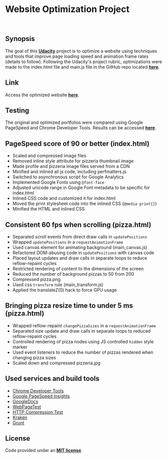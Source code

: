 Website Optimization Project
===
<br>

Synopsis
---
The goal of this **[Udacity](https://www.udacity.com/)** project is to optimize a website using techniques and tools that improve page loading speed and animation frame rates (details to follow). Following the Udacity's project rubric, optimizations were made to the index.html file and main.js file in the GitHub repo located **[here](https://github.com/udacity/frontend-nanodegree-mobile-portfolio)**.


Link
---
Access the optimized website **[here](http://genkibit.github.io/udacity-fend-website-optimization/)**.


Testing
---
The original and optimized portfolios were compared using Google PageSpeed and Chrome Developer Tools. Results can be accessed **[here](http://genkibit.github.io/udacity-fend-website-optimization/test-results/)**.


PageSpeed score of 90 or better (index.html)
---
+ Scaled and compressed image files
+ Removed inline style attribute for pizzeria thumbnail image
+ Made profile and pizzeria image files served from a CDN
+ Minified and inlined all js code, including perfmatters.js
+ Switched to asynchronous script for Google Analytics
+ Implemented Google Fonts using `@font-face`
+ Adjusted unicode range in Google Font metadata to be specific for index.html
+ Inlined CSS code and customized it for index.html
+ Moved the print stylesheet code into the inlined CSS (`@media print{}`)
+ Minified the HTML and inlined CSS


Consistent 60 fps when scrolling (pizza.html)
---
+ Separated scroll events from direct draw calls in `updatePositions`
+ Wrapped `updatePositions` in a `requestAnimationFrame`
+ Used canvas element for animating background (main_canvas.js)
+ Refactored DOM-abusing code in `updatePositions` with canvas code
+ Placed layout updates and draw calls in separate loops to reduce reflow-repaint cycles
+ Restricted rendering of content to the dimensions of the screen
+ Reduced the number of background pizzas to 50 from 200
+ Compressed pizza.png
+ Used css `transform` rule (main_transform.js)
+ Applied the translateZ(0) hack to force GPU usage


Bringing pizza resize time to under 5 ms (pizza.html)
---
+ Wrapped reflow-repaint `changePizzaSizes` in a `requestAnimationFrame`
+ Separated size update and draw calls in separate loops to reduced reflow-repaint cycles
+ Controlled rendering of pizza nodes using  JS controlled `hidden` style marker
+ Used event listeners to reduce the number of pizzas rendered when changing pizza sizes
+ Scaled down and compressed pizzeria.jpg


Used services and build tools
---
+ [Chrome Developer Tools](https://developer.chrome.com/home/devtools-pillar)
+ [Google PageSpeed Insights](https://developers.google.com/speed/pagespeed/insights/)
+ [GoogleDocs](https://www.google.com/docs/about/)
+ [WebPageTest](http://www.webpagetest.org/)
+ [HTTP Compression Test](http://www.whatsmyip.org/http-compression-test/)
+ [Kraken](https://kraken.io/)
+ [Grunt](http://gruntjs.com/)


License
---
Code provided under an **[MIT license](https://github.com/genkibit/udacity-fend-website-optimization/blob/gh-pages/LICENSE.md)**